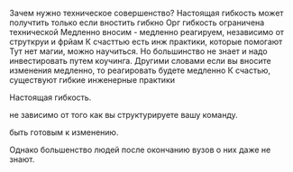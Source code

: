 
Зачем нужно техническое совершенство?
Настоящая гибкость может получтить только если вностить гибкно
Орг гибкость ограничена технической
Медленно вносим - медленно реагируем, независимо от струткруи и фрйам
К счасттью есть инж практики, которые помогают
Тут нет магии, можно научиться.
Но большинство не знает и надо инвестировать путем коучинга.
Другими словами если вы вносите изменения медленно, то реагировать  будете медленно
К счастью, существуют гибкие инженерные практики


Настоящая гибкость.



не зависимо от того как вы структурируете вашу команду.


быть готовым к изменению.

Однако большенство людей после окончанию вузов о них даже не знают.

